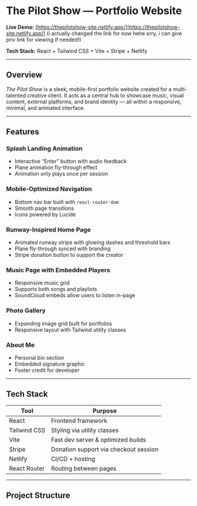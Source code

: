 # The Pilot Show — Portfolio Website

**Live Demo:** [https://thepilotshow-site.netlify.app/](https://thepilotshow-site.netlify.app/)  (i actually changed the link for now hehe srry, i can give priv link for viewing if needed!)

**Tech Stack:** React + Tailwind CSS + Vite + Stripe + Netlify

---

## Overview

_The Pilot Show_ is a sleek, mobile-first portfolio website created for a multi-talented creative client. It acts as a central hub to showcase music, visual content, external platforms, and brand identity — all within a responsive, minimal, and animated interface.

---

## Features

### Splash Landing Animation
- Interactive “Enter” button with audio feedback
- Plane animation fly-through effect
- Animation only plays once per session

### Mobile-Optimized Navigation
- Bottom nav bar built with `react-router-dom`
- Smooth page transitions
- Icons powered by Lucide

### Runway-Inspired Home Page
- Animated runway stripe with glowing dashes and threshold bars
- Plane fly-through synced with branding
- Stripe donation button to support the creator

### Music Page with Embedded Players
- Responsive music grid
- Supports both songs and playlists
- SoundCloud embeds allow users to listen in-page

### Photo Gallery
- Expanding image grid built for portfolios
- Responsive layout with Tailwind utility classes

### About Me
- Personal bio section
- Embedded signature graphic
- Footer credit for developer

---

## Tech Stack

| Tool         | Purpose                              |
|--------------|---------------------------------------|
| React        | Frontend framework                    |
| Tailwind CSS | Styling via utility classes           |
| Vite         | Fast dev server & optimized builds    |
| Stripe       | Donation support via checkout session |
| Netlify      | CI/CD + hosting                       |
| React Router | Routing between pages                 |

---

## Project Structure

